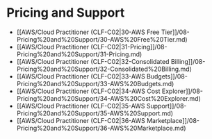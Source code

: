 # Pricing and Support
- [[AWS/Cloud Practitioner (CLF-C02|30-AWS Free Tier]]/08-Pricing%20and%20Support/30-AWS%20Free%20Tier.md)
- [[AWS/Cloud Practitioner (CLF-C02|31-Pricing]]/08-Pricing%20and%20Support/31-Pricing.md)
- [[AWS/Cloud Practitioner (CLF-C02|32-Consolidated Billing]]/08-Pricing%20and%20Support/32-Consolidated%20Billing.md)
- [[AWS/Cloud Practitioner (CLF-C02|33-AWS Budgets]]/08-Pricing%20and%20Support/33-AWS%20Budgets.md)
- [[AWS/Cloud Practitioner (CLF-C02|34-AWS Cost Explorer]]/08-Pricing%20and%20Support/34-AWS%20Cost%20Explorer.md)
- [[AWS/Cloud Practitioner (CLF-C02|35-AWS Support]]/08-Pricing%20and%20Support/35-AWS%20Support.md)
- [[AWS/Cloud Practitioner (CLF-C02|36-AWS Marketplace]]/08-Pricing%20and%20Support/36-AWS%20Marketplace.md)